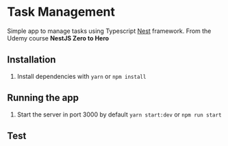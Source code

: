 # Task Management
Simple app to manage tasks using Typescript [Nest](https://github.com/nestjs/nest) framework.
From the Udemy course **NestJS Zero to Hero**

## Installation

1. Install dependencies with `yarn` or `npm install`

## Running the app
1. Start the server in port 3000 by default `yarn start:dev` or `npm run start`

## Test
